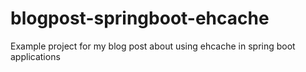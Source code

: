 # blogpost-springboot-ehcache
Example project for my blog post about using ehcache in spring boot applications
